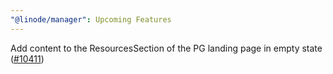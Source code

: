 ```yaml
---
"@linode/manager": Upcoming Features
---
```


Add content to the ResourcesSection of the PG landing page in empty state ([#10411](https://github.com/linode/manager/pull/10411))
